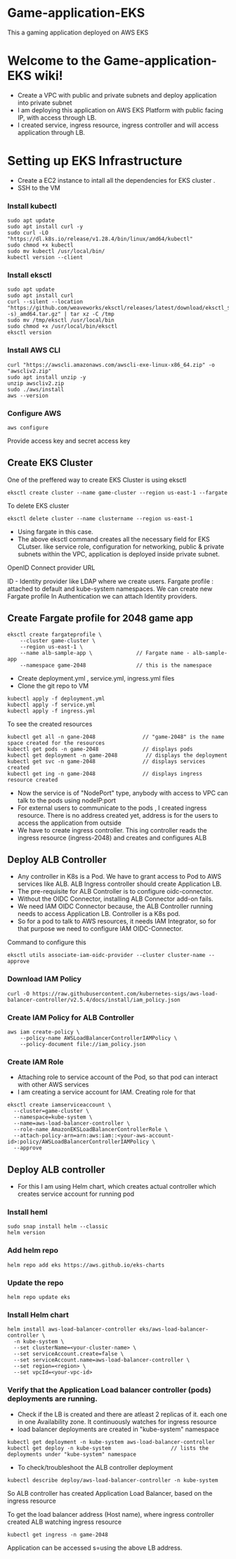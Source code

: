 # Game-application-EKS
This a gaming application deployed on AWS EKS

# Welcome to the Game-application-EKS wiki!

* Create a VPC with public and private subnets and deploy application into private subnet
* I am deploying this application on AWS EKS Platform with public facing IP, with access through LB.
* I created service, ingress resource, ingress controller and will access application through LB.


# Setting up EKS Infrastructure

* Create a EC2 instance  to intall all the dependencies for EKS cluster .
* SSH to the VM 

### Install kubectl

```
sudo apt update
sudo apt install curl -y
sudo curl -LO "https://dl.k8s.io/release/v1.28.4/bin/linux/amd64/kubectl"
sudo chmod +x kubectl
sudo mv kubectl /usr/local/bin/
kubectl version --client
```

### Install eksctl

```
sudo apt update
sudo apt install curl
curl --silent --location "https://github.com/weaveworks/eksctl/releases/latest/download/eksctl_$(uname -s)_amd64.tar.gz" | tar xz -C /tmp
sudo mv /tmp/eksctl /usr/local/bin
sudo chmod +x /usr/local/bin/eksctl
eksctl version 
```

### Install AWS CLI

```
curl "https://awscli.amazonaws.com/awscli-exe-linux-x86_64.zip" -o "awscliv2.zip"
sudo apt install unzip -y
unzip awscliv2.zip
sudo ./aws/install
aws --version
```

### Configure AWS 

```
aws configure
```
Provide access key and secret access key

## Create EKS Cluster

One of the preffered way to create EKS Cluster is using eksctl
```
eksctl create cluster --name game-cluster --region us-east-1 --fargate
```
To delete EKS cluster
```
eksctl delete cluster --name clustername --region us-east-1         
```
* Using fargate in this case. 
* The above eksctl command creates all the necessary field for EKS CLutser. like service role, configuration for networking, public & private subnets within the VPC, application is deployed inside private subnet.

OpenID Connect provider URL  

ID - Identity provider like LDAP where we create users. 
Fargate profile : attached to default and kube-system namespaces. We can create new Fargate profile
In Authentication we can attach Identity providers. 


## Create Fargate profile for 2048 game app

```
eksctl create fargateprofile \
    --cluster game-cluster \
    --region us-east-1 \
    --name alb-sample-app \              // Fargate name - alb-sample-app
    --namespace game-2048                // this is the namespace
```

* Create deployment.yml , service.yml, ingress.yml files
* Clone the  git repo to VM

```
kubectl apply -f deployment.yml
kubectl apply -f service.yml
kubectl apply -f ingress.yml
```
To see the created resources
```
kubectl get all -n gane-2048               // "game-2048" is the name space created for the resources
kubectl get pods -n game-2048              // displays pods
kubectl get deployment -n game-2048         // displays the deployment
kubectl get svc -n game-2048               // displays services created
kubectl get ing -n game-2048               // displays ingress resource created
```

* Now the service is of "NodePort" type, anybody with access to VPC can talk to the pods using nodeIP:port
* For external users to communicate to the pods , I created ingress resource. There is no address created yet, address is for the users to access the application from outside
* We have to create ingress controller. This ing controller reads the ingress resource (ingress-2048) and creates and configures ALB 



## Deploy ALB Controller

* Any controller in K8s is a Pod. We have to grant access to Pod to AWS services like ALB. ALB Ingress controller should create Application LB.
* The pre-requisite  for ALB Controller is to configure oidc-connector. 
* Without the OIDC Connector, installing ALB Connector add-on fails.
* We need IAM OIDC Connector because, the ALB Controller running needs to access Application LB. Controller is a K8s pod.
* So for a pod to talk to AWS resources, it needs IAM Integrator, so for that purpose we need to configure IAM OIDC-Connector.

Command to configure this

```
eksctl utils associate-iam-oidc-provider --cluster cluster-name --approve
```

### Download IAM Policy
```
curl -O https://raw.githubusercontent.com/kubernetes-sigs/aws-load-balancer-controller/v2.5.4/docs/install/iam_policy.json
```

### Create IAM Policy for ALB Controller 
```
aws iam create-policy \
    --policy-name AWSLoadBalancerControllerIAMPolicy \
    --policy-document file://iam_policy.json
```

### Create IAM Role
* Attaching role to service account of the Pod, so that pod can interact with other AWS services
* I am creating a service account for IAM. Creating role for that

```
eksctl create iamserviceaccount \
  --cluster=game-cluster \
  --namespace=kube-system \
  --name=aws-load-balancer-controller \
  --role-name AmazonEKSLoadBalancerControllerRole \
  --attach-policy-arn=arn:aws:iam::<your-aws-account-id>:policy/AWSLoadBalancerControllerIAMPolicy \
  --approve
```

## Deploy ALB controller
* For this I am using Helm chart, which creates actual controller which creates service account for running pod
### Install heml
```
sudo snap install helm --classic
helm version
```

### Add helm repo
```
helm repo add eks https://aws.github.io/eks-charts
```
### Update the repo
```
helm repo update eks
```
### Install Helm chart

```
helm install aws-load-balancer-controller eks/aws-load-balancer-controller \            
  -n kube-system \
  --set clusterName=<your-cluster-name> \
  --set serviceAccount.create=false \
  --set serviceAccount.name=aws-load-balancer-controller \
  --set region=<region> \
  --set vpcId=<your-vpc-id>
```

### Verify that the Application Load balancer controller (pods)  deployments are running.
* Check if the LB is created and there are atleast 2 replicas of it. each one in one Availability zone. It continuously watches for ingress resource
* load balancer deployments are created in "kube-system" namespace

```
kubectl get deployment -n kube-system aws-load-balancer-controller
kubectl get deploy -n kube-system                   // lists the deployments under "kube-system" namespace  
```
* To check/troubleshoot the ALB controller deployment
```
kubectl describe deploy/aws-load-balancer-controller -n kube-system
```

So ALB controller has created Application Load Balancer, based on the ingress resource


To get the load balancer address (Host name), where ingress controller  created ALB watching ingress resource 
```
kubectl get ingress -n game-2048
```

Application can be accessed s=using the above LB address.


















